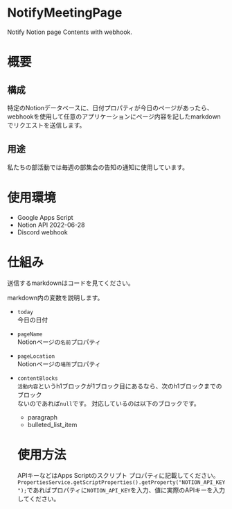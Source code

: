 # NotifyMeetingPage
Notify Notion page Contents with webhook.

# 概要
## 構成
特定のNotionデータベースに、日付プロパティが今日のページがあったら、webhookを使用して任意のアプリケーションにページ内容を記したmarkdownでリクエストを送信します。

## 用途
私たちの部活動では毎週の部集会の告知の通知に使用しています。

# 使用環境
- Google Apps Script
- Notion API 2022-06-28
- Discord webhook

# 仕組み
送信するmarkdownはコードを見てください。  
  
markdown内の変数を説明します。  
- `today`  
  今日の日付
- `pageName`  
  Notionページの`名前`プロパティ
- `pageLocation`  
  Notionページの`場所`プロパティ
- `contentBlocks`  
  `活動内容`というh1ブロックが1ブロック目にあるなら、次のh1ブロックまでのブロック  
  ないのであれば`null`です。
  対応しているのは以下のブロックです。  
  - paragraph
  - bulleted_list_item

  # 使用方法
  APIキーなどはApps Scriptのスクリプト プロパティに記載してください。
  `PropertiesService.getScriptProperties().getProperty("NOTION_API_KEY");`であればプロパティに`NOTION_API_KEY`を入力、値に実際のAPIキーを入力してください。
